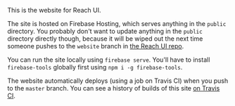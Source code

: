 This is the website for Reach UI.

The site is hosted on Firebase Hosting, which serves anything in the `public` directory. You probably don't want to update anything in the `public` directory directly though, because it will be wiped out the next time someone pushes to the `website` branch in [the Reach UI repo](https://github.com/reach/reach-ui/tree/website).

You can run the site locally using `firebase serve`. You'll have to install `firebase-tools` globally first using `npm i -g firebase-tools`.

The website automatically deploys (using a job on Travis CI) when you push to the `master` branch. You can see a history of builds of this site [on Travis CI](https://travis-ci.com/github/reach/reach.tech/builds).
